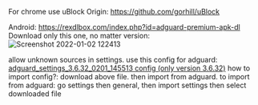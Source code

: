 For chrome use uBlock Origin: https://github.com/gorhill/uBlock




Android: https://rexdlbox.com/index.php?id=adguard-premium-apk-dl
 Download only this one, no matter version:
 ![Screenshot 2022-01-02 122413](https://user-images.githubusercontent.com/96969853/147868600-7f114265-47ba-4fb9-85e2-3b277407263b.png)

allow unknown sources in settings. 
use this config for adguard: [adguard_settings_3.6.32_0201_145513 config (only version 3.6.32)](https://github.com/PXBT/ULTIMATE-UNIVERSAL-CHEATSHEET/blob/9210c35237b8482c6a8c5f9d356190b792f9f43c/adguard_settings_3.6.32_0201_145513.json)
how to import config?:
download above file. then import from adguard. to import from adguard: go settings then general, then import settings then select downloaded file
